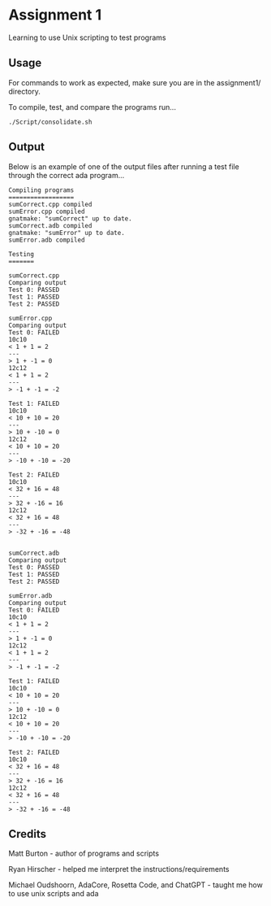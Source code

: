 # Assignment 1
Learning to use Unix scripting to test programs

## Usage
For commands to work as expected, make sure you are in the assignment1/ directory.

To compile, test, and compare the programs run...
```
./Script/consolidate.sh
```
## Output
Below is an example of one of the output files after running a test file through the correct ada program...
```
Compiling programs
==================
sumCorrect.cpp compiled
sumError.cpp compiled
gnatmake: "sumCorrect" up to date.
sumCorrect.adb compiled
gnatmake: "sumError" up to date.
sumError.adb compiled

Testing
=======

sumCorrect.cpp
Comparing output
Test 0: PASSED
Test 1: PASSED
Test 2: PASSED

sumError.cpp
Comparing output
Test 0: FAILED
10c10
< 1 + 1 = 2
---
> 1 + -1 = 0
12c12
< 1 + 1 = 2
---
> -1 + -1 = -2

Test 1: FAILED
10c10
< 10 + 10 = 20
---
> 10 + -10 = 0
12c12
< 10 + 10 = 20
---
> -10 + -10 = -20

Test 2: FAILED
10c10
< 32 + 16 = 48
---
> 32 + -16 = 16
12c12
< 32 + 16 = 48
---
> -32 + -16 = -48


sumCorrect.adb
Comparing output
Test 0: PASSED
Test 1: PASSED
Test 2: PASSED

sumError.adb
Comparing output
Test 0: FAILED
10c10
< 1 + 1 = 2
---
> 1 + -1 = 0
12c12
< 1 + 1 = 2
---
> -1 + -1 = -2

Test 1: FAILED
10c10
< 10 + 10 = 20
---
> 10 + -10 = 0
12c12
< 10 + 10 = 20
---
> -10 + -10 = -20

Test 2: FAILED
10c10
< 32 + 16 = 48
---
> 32 + -16 = 16
12c12
< 32 + 16 = 48
---
> -32 + -16 = -48
```

## Credits
Matt Burton - author of programs and scripts

Ryan Hirscher - helped me interpret the instructions/requirements

Michael Oudshoorn, AdaCore, Rosetta Code, and ChatGPT - taught me how to use unix scripts and ada